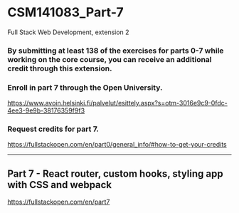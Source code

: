 # CSM141083_Part-7
Full Stack Web Development, extension 2 

### By submitting at least 138 of the exercises for parts 0-7 while working on the core course, you can receive an additional credit through this extension.

### Enroll in part 7 through the Open University. 
https://www.avoin.helsinki.fi/palvelut/esittely.aspx?s=otm-3016e9c9-0fdc-4ee3-9e9b-38176359f9f3

### Request credits for part 7. 
https://fullstackopen.com/en/part0/general_info/#how-to-get-your-credits

--------------------------------

## Part 7 - React router, custom hooks, styling app with CSS and webpack
https://fullstackopen.com/en/part7
